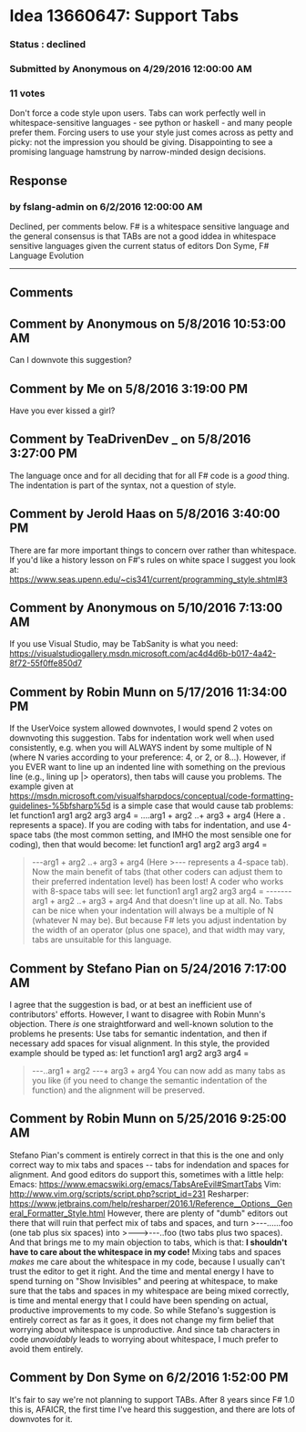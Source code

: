 # Idea 13660647: Support Tabs #

### Status : declined

### Submitted by Anonymous on 4/29/2016 12:00:00 AM

### 11 votes

Don't force a code style upon users. Tabs can work perfectly well in whitespace-sensitive languages - see python or haskell - and many people prefer them.
Forcing users to use your style just comes across as petty and picky: not the impression you should be giving. Disappointing to see a promising language hamstrung by narrow-minded design decisions.



## Response 
### by fslang-admin on 6/2/2016 12:00:00 AM

Declined, per comments below. F# is a whitespace sensitive language and the general consensus is that TABs are not a good iddea in whitespace sensitive languages given the current status of editors
Don Syme, F# Language Evolution

------------------------
## Comments


## Comment by Anonymous on 5/8/2016 10:53:00 AM
Can I downvote this suggestion?


## Comment by Me on 5/8/2016 3:19:00 PM
Have you ever kissed a girl?


## Comment by TeaDrivenDev _ on 5/8/2016 3:27:00 PM
The language once and for all deciding that for all F# code is a *good* thing. The indentation is part of the syntax, not a question of style.


## Comment by Jerold Haas on 5/8/2016 3:40:00 PM
There are far more important things to concern over rather than whitespace.
If you'd like a history lesson on F#'s rules on white space I suggest you look at: https://www.seas.upenn.edu/~cis341/current/programming_style.shtml#3


## Comment by Anonymous on 5/10/2016 7:13:00 AM
If you use Visual Studio, may be TabSanity is what you need: https://visualstudiogallery.msdn.microsoft.com/ac4d4d6b-b017-4a42-8f72-55f0ffe850d7


## Comment by Robin Munn on 5/17/2016 11:34:00 PM
If the UserVoice system allowed downvotes, I would spend 2 votes on downvoting this suggestion.
Tabs for indentation work well when used consistently, e.g. when you will ALWAYS indent by some multiple of N (where N varies according to your preference: 4, or 2, or 8...). However, if you EVER want to line up an indented line with something on the previous line (e.g., lining up |> operators), then tabs will cause you problems. The example given at https://msdn.microsoft.com/visualfsharpdocs/conceptual/code-formatting-guidelines-%5bfsharp%5d is a simple case that would cause tab problems:
let function1 arg1 arg2 arg3 arg4 =
....arg1 + arg2
..+ arg3 + arg4
(Here a . represents a space). If you are coding with tabs for indentation, and use 4-space tabs (the most common setting, and IMHO the most sensible one for coding), then that would become:
let function1 arg1 arg2 arg3 arg4 =
>---arg1 + arg2
..+ arg3 + arg4
(Here >--- represents a 4-space tab). Now the main benefit of tabs (that other coders can adjust them to their preferred indentation level) has been lost! A coder who works with 8-space tabs will see:
let function1 arg1 arg2 arg3 arg4 =
>-------arg1 + arg2
..+ arg3 + arg4
And that doesn't line up at all.
No. Tabs can be nice when your indentation will always be a multiple of N (whatever N may be). But because F# lets you adjust indentation by the width of an operator (plus one space), and that width may vary, tabs are unsuitable for this language.


## Comment by Stefano Pian on 5/24/2016 7:17:00 AM
I agree that the suggestion is bad, or at best an inefficient use of contributors' efforts.
However, I want to disagree with Robin Munn's objection. There *is* one straightforward and well-known solution to the problems he presents:
Use tabs for semantic indentation, and then if necessary add spaces for visual alignment.
In this style, the provided example should be typed as:
let function1 arg1 arg2 arg3 arg4 =
>---..arg1 + arg2
>---+ arg3 + arg4
You can now add as many tabs as you like (if you need to change the semantic indentation of the function) and the alignment will be preserved.


## Comment by Robin Munn on 5/25/2016 9:25:00 AM
Stefano Pian's comment is entirely correct in that this is the one and only correct way to mix tabs and spaces -- tabs for indendation and spaces for alignment. And good editors do support this, sometimes with a little help:
Emacs: https://www.emacswiki.org/emacs/TabsAreEvil#SmartTabs
Vim: http://www.vim.org/scripts/script.php?script_id=231
Resharper: https://www.jetbrains.com/help/resharper/2016.1/Reference__Options__General_Formatter_Style.html
However, there are plenty of "dumb" editors out there that will ruin that perfect mix of tabs and spaces, and turn >---......foo (one tab plus six spaces) into >--->---..foo (two tabs plus two spaces). And that brings me to my main objection to tabs, which is that:
**I shouldn't have to care about the whitespace in my code!**
Mixing tabs and spaces *makes* me care about the whitespace in my code, because I usually can't trust the editor to get it right. And the time and mental energy I have to spend turning on "Show Invisibles" and peering at whitespace, to make sure that the tabs and spaces in my whitespace are being mixed correctly, is time and mental energy that I could have been spending on actual, productive improvements to my code.
So while Stefano's suggestion is entirely correct as far as it goes, it does not change my firm belief that worrying about whitespace is unproductive. And since tab characters in code *unavoidably* leads to worrying about whitespace, I much prefer to avoid them entirely.


## Comment by Don Syme on 6/2/2016 1:52:00 PM
It's fair to say we're not planning to support TABs. After 8 years since F# 1.0 this is, AFAICR, the first time I've heard this suggestion, and there are lots of downvotes for it.

